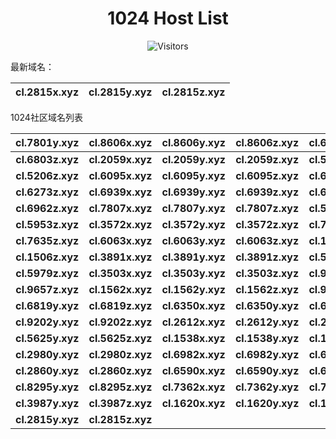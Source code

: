 <h1 align="center">1024 Host List</h1>
<p align="center" class="shields">
    <img src="https://img.shields.io/endpoint?url=https%3A%2F%2Fhits.dwyl.com%2Fpooneyy%2F1024-Host-List.json%3Fshow%3Dunique&style=flat-square&label=%E8%AE%BF%E9%97%AE%E4%BA%BA%E6%95%B0&labelColor=pink&color=default" alt="Visitors"/>
</p>
最新域名：

| cl.2815x.xyz | cl.2815y.xyz | cl.2815z.xyz |
| ---- | ---- | ---- |

1024社区域名列表

| cl.7801y.xyz | cl.8606x.xyz | cl.8606y.xyz | cl.8606z.xyz | cl.6803x.xyz | cl.6803y.xyz |
| :---: | :---: | :---: | :---: | :---: | :---: |
| **cl.6803z.xyz** | **cl.2059x.xyz** | **cl.2059y.xyz** | **cl.2059z.xyz** | **cl.5206x.xyz** | **cl.5206y.xyz** |
| **cl.5206z.xyz** | **cl.6095x.xyz** | **cl.6095y.xyz** | **cl.6095z.xyz** | **cl.6273x.xyz** | **cl.6273y.xyz** |
| **cl.6273z.xyz** | **cl.6939x.xyz** | **cl.6939y.xyz** | **cl.6939z.xyz** | **cl.6962x.xyz** | **cl.6962y.xyz** |
| **cl.6962z.xyz** | **cl.7807x.xyz** | **cl.7807y.xyz** | **cl.7807z.xyz** | **cl.5953x.xyz** | **cl.5953y.xyz** |
| **cl.5953z.xyz** | **cl.3572x.xyz** | **cl.3572y.xyz** | **cl.3572z.xyz** | **cl.7635x.xyz** | **cl.7635y.xyz** |
| **cl.7635z.xyz** | **cl.6063x.xyz** | **cl.6063y.xyz** | **cl.6063z.xyz** | **cl.1506x.xyz** | **cl.1506y.xyz** |
| **cl.1506z.xyz** | **cl.3891x.xyz** | **cl.3891y.xyz** | **cl.3891z.xyz** | **cl.5979x.xyz** | **cl.5979y.xyz** |
| **cl.5979z.xyz** | **cl.3503x.xyz** | **cl.3503y.xyz** | **cl.3503z.xyz** | **cl.9657x.xyz** | **cl.9657y.xyz** |
| **cl.9657z.xyz** | **cl.1562x.xyz** | **cl.1562y.xyz** | **cl.1562z.xyz** | **cl.9730y.xyz** | **cl.9730z.xyz** |
| **cl.6819y.xyz** | **cl.6819z.xyz** | **cl.6350x.xyz** | **cl.6350y.xyz** | **cl.6350z.xyz** | **cl.9202x.xyz** |
| **cl.9202y.xyz** | **cl.9202z.xyz** | **cl.2612x.xyz** | **cl.2612y.xyz** | **cl.2612z.xyz** | **cl.5625x.xyz** |
| **cl.5625y.xyz** | **cl.5625z.xyz** | **cl.1538x.xyz** | **cl.1538y.xyz** | **cl.1538z.xyz** | **cl.2980x.xyz** |
| **cl.2980y.xyz** | **cl.2980z.xyz** | **cl.6982x.xyz** | **cl.6982y.xyz** | **cl.6982z.xyz** | **cl.2860x.xyz** |
| **cl.2860y.xyz** | **cl.2860z.xyz** | **cl.6590x.xyz** | **cl.6590y.xyz** | **cl.6590z.xyz** | **cl.8295x.xyz** |
| **cl.8295y.xyz** | **cl.8295z.xyz** | **cl.7362x.xyz** | **cl.7362y.xyz** | **cl.7362z.xyz** | **cl.3987x.xyz** |
| **cl.3987y.xyz** | **cl.3987z.xyz** | **cl.1620x.xyz** | **cl.1620y.xyz** | **cl.1620z.xyz** | **cl.2815x.xyz** |
| **cl.2815y.xyz** | **cl.2815z.xyz** |
